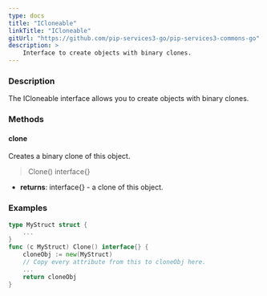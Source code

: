 ```yaml
---
type: docs
title: "ICloneable"
linkTitle: "ICloneable"
gitUrl: "https://github.com/pip-services3-go/pip-services3-commons-go"
description: > 
    Interface to create objects with binary clones.
---
```


### Description

The ICloneable interface allows you to create objects with binary clones. 

### Methods

#### clone
Creates a binary clone of this object.

> Clone() interface{}

- **returns**: interface{} - a clone of this object.

### Examples

```go
type MyStruct struct {
	...
}
func (c MyStruct) Clone() interface{} {
	cloneObj := new(MyStruct)
	// Copy every attribute from this to cloneObj here.
	...
	return cloneObj
}
```
